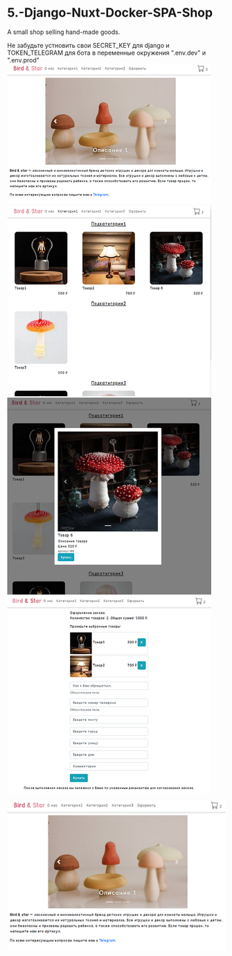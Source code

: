 # 5.-Django-Nuxt-Docker-SPA-Shop
A small shop selling hand-made goods.


Не забудьте устновить свои SECRET_KEY для django и TOKEN_TELEGRAM для бота в переменные окружения ".env.dev" и ".env.prod"
![](https://github.com/jimbojimih/5.-Django-Nuxt-Docker-SPA-Shop/blob/master/!screenshots%20for%20github/screen1.png)
![](https://github.com/jimbojimih/5.-Django-Nuxt-Docker-SPA-Shop/blob/master/!screenshots%20for%20github/screen2.png)
![](https://github.com/jimbojimih/5.-Django-Nuxt-Docker-SPA-Shop/blob/master/!screenshots%20for%20github/screen3.png)
![](https://github.com/jimbojimih/5.-Django-Nuxt-Docker-SPA-Shop/blob/master/!screenshots%20for%20github/screen4.png)

<img src="https://github.com/jimbojimih/5.-Django-Nuxt-Docker-SPA-Shop/blob/master/!screenshots%20for%20github/screen1.png" width="600">
